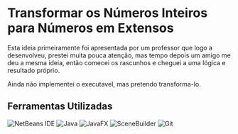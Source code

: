 # Transformar os Números Inteiros para Números em Extensos
<p>Esta ideia primeiramente foi apresentada por um professor que logo a desenvolveu, prestei muita pouca atenção, mas tempo depois um amigo me deu a mesma ideia, então comecei os rascunhos e cheguei a uma lógica e resultado próprio.</p>
<p>Ainda não implementei o executavel, mas pretendo transforma-lo.</p>

## Ferramentas Utilizadas
![NetBeans IDE](https://img.shields.io/badge/NetBeans%2022-1B6AC6.svg?style=for-the-badge&logo=apache-netbeans-ide&logoColor=white) 
![Java](https://img.shields.io/badge/Java%2021-F80000?style=for-the-badge)
![JavaFX](https://img.shields.io/badge/JavaFX%2021-F80000?style=for-the-badge)
![SceneBuilder](https://img.shields.io/badge/Scene%20Builder%2023-%23FF9900.svg?style=for-the-badge&logo=amazon-aws&logoColor=white)
![Git](https://img.shields.io/badge/git-%23F05033.svg?style=for-the-badge&logo=git&logoColor=white)
